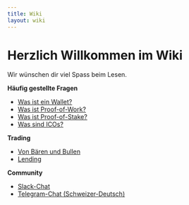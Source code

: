 ```yaml
---
title: Wiki
layout: wiki
---
```


# Herzlich Willkommen im Wiki

Wir wünschen dir viel Spass beim Lesen.

<div class="row">
    <div class="col-sm-12 col-md-4">
        <strong>Häufig gestellte Fragen</strong>
        <ul>
            <li>
                <a href="/glossar/wallet/">Was ist ein Wallet?</a>
            </li>
            <li>
                <a href="/glossar/proof-of-work/">Was ist Proof-of-Work?</a>
            </li>
            <li>
                <a href="/glossar/proof-of-stake/">Was ist Proof-of-Stake?</a>
            </li>
            <li>
                <a href="faq/was-sind-icos.html">Was sind ICOs?</a>
            </li>
        </ul>
    </div>
    <div class="col-sm-12 col-md-4">
            <strong>Trading</strong>
            <ul>
                <li>
                    <a href="trading/baeren-und-bullen.html">Von Bären und Bullen</a>
                </li>
                <li>
                    <a href="trading/lending.html">Lending</a>
                </li>
            </ul>
        </div>
    <div class="col-sm-12 col-md-4">
        <strong>Community</strong>
        <ul>
            <li>
                <a href="https://slack.coinium.ch">Slack-Chat</a>
            </li>
            <li>
                <a href="https://t.me/coinium_ch">Telegram-Chat (Schweizer-Deutsch)</a>
            </li>
        </ul>
    </div>
</div>